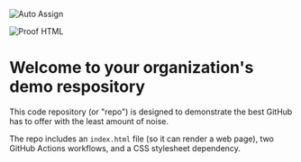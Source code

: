 ![Auto Assign](https://github.com/Qijuegit/demo-repository/actions/workflows/auto-assign.yml/badge.svg)

![Proof HTML](https://github.com/Qijuegit/demo-repository/actions/workflows/proof-html.yml/badge.svg)

# Welcome to your organization's demo respository
This code repository (or "repo") is designed to demonstrate the best GitHub has to offer with the least amount of noise.

The repo includes an `index.html` file (so it can render a web page), two GitHub Actions workflows, and a CSS stylesheet dependency.
